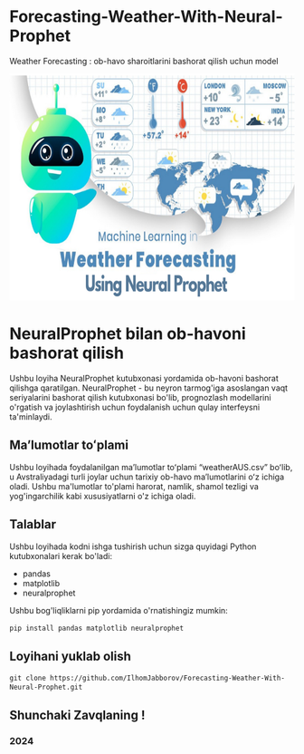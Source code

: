 # Forecasting-Weather-With-Neural-Prophet
Weather Forecasting :  ob-havo sharoitlarini bashorat qilish uchun model

<img src="/banner.png" alt="twitter" style="height: 400px; width:100%;"/>

# NeuralProphet bilan ob-havoni bashorat qilish

Ushbu loyiha NeuralProphet kutubxonasi yordamida ob-havoni bashorat qilishga qaratilgan. NeuralProphet - bu neyron tarmog'iga asoslangan vaqt seriyalarini bashorat qilish kutubxonasi bo'lib, prognozlash modellarini o'rgatish va joylashtirish uchun foydalanish uchun qulay interfeysni ta'minlaydi.

## Maʼlumotlar toʻplami

Ushbu loyihada foydalanilgan maʼlumotlar toʻplami “weatherAUS.csv” boʻlib, u Avstraliyadagi turli joylar uchun tarixiy ob-havo maʼlumotlarini oʻz ichiga oladi. Ushbu ma'lumotlar to'plami harorat, namlik, shamol tezligi va yog'ingarchilik kabi xususiyatlarni o'z ichiga oladi.

## Talablar

Ushbu loyihada kodni ishga tushirish uchun sizga quyidagi Python kutubxonalari kerak bo'ladi:

- pandas
- matplotlib
- neuralprophet

Ushbu bog'liqliklarni pip yordamida o'rnatishingiz mumkin:
```bash
pip install pandas matplotlib neuralprophet
```
## Loyihani yuklab olish
```
git clone https://github.com/IlhomJabborov/Forecasting-Weather-With-Neural-Prophet.git
```

## Shunchaki Zavqlaning !

### 2024
